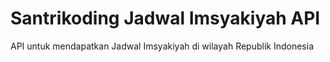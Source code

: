 # Santrikoding Jadwal Imsyakiyah API
API untuk mendapatkan Jadwal Imsyakiyah di wilayah Republik Indonesia
